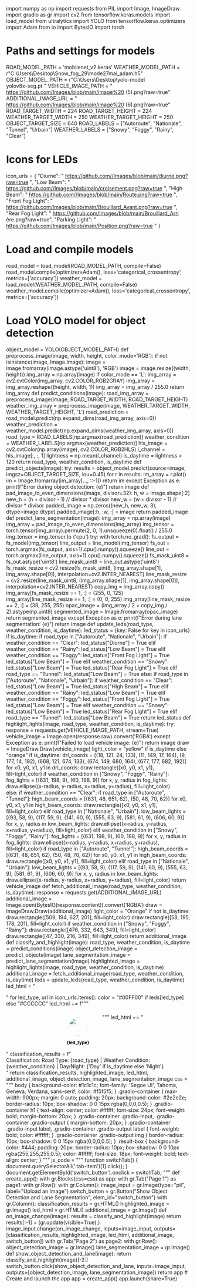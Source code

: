 import numpy as np
import requests
from PIL import Image, ImageDraw
import gradio as gr
import cv2
from tensorflow.keras.models import load_model
from ultralytics import YOLO
from tensorflow.keras.optimizers import Adam
from io import BytesIO
import torch
# Paths and settings for models
ROAD_MODEL_PATH = 'mobilenet_v2.keras'
WEATHER_MODEL_PATH = r"C:\Users\Desktop\Snow_fog_29\mode27mai_adam.h5"
OBJECT_MODEL_PATH = r"C:\Users\Desktop\yolo-model\
yolov8x-seg.pt
"
VEHICLE_IMAGE_PATH = "
https://github.com/Images/blob/main/image%20
(5).png?raw=true"
ADDITIONAL_IMAGE_URL = "
https://github.com/Images/blob/main/image%20
(6).png?raw=true"
ROAD_TARGET_WIDTH = 224
ROAD_TARGET_HEIGHT = 224
WEATHER_TARGET_WIDTH = 250
WEATHER_TARGET_HEIGHT = 250
OBJECT_TARGET_SIZE = 640
ROAD_LABELS = ["Autoroute", "Nationale", "Tunnel", "Urbain"]
WEATHER_LABELS = ["Snowy", "Foggy", "Rainy", "Clear"]
# Icons for LEDs
icon_urls = {
    "Diurne": "
https://github.com//Images/blob/main/diurne.png?raw=true
",
    "Low Beam": "
https://github.com//Images/blob/main/croisement.png?raw=true
",
    "High Beam": "
https://github.com//Images/blob/main/Route.png?raw=true
",
    "Front Fog Light": "
https://github.com/Images/blob/main/Brouillard_Avant.png?raw=true
",
    "Rear Fog Light": "
https://github.com/Images/blob/main/Brouillard_Arri
ère.png?raw=true",
    "Parking Light": "
https://github.com/Images/blob/main/Position.png?raw=true
"
}
# Load and compile models
road_model = load_model(ROAD_MODEL_PATH, compile=False)
road_model.compile(optimizer=Adam(), loss='categorical_crossentropy', metrics=['accuracy'])
weather_model = load_model(WEATHER_MODEL_PATH, compile=False)
weather_model.compile(optimizer=Adam(), loss='categorical_crossentropy', metrics=['accuracy'])
# Load YOLO model for object detection
object_model = YOLO(OBJECT_MODEL_PATH)
def preprocess_image(image, width, height, color_mode='RGB'):
    if not isinstance(image, Image.Image):
        image = Image.fromarray(image.astype('uint8'), 'RGB')
    image = image.resize((width, height))
    img_array = np.array(image)
    if color_mode == 'L':
        img_array = cv2.cvtColor(img_array, cv2.COLOR_RGB2GRAY)
        img_array = img_array.reshape((height, width, 1))
    img_array = img_array / 255.0
    return img_array
def predict_conditions(image):
    road_img_array = preprocess_image(image, ROAD_TARGET_WIDTH, ROAD_TARGET_HEIGHT)
    weather_img_array = preprocess_image(image, WEATHER_TARGET_WIDTH, WEATHER_TARGET_HEIGHT, 'L')
    road_prediction = road_model.predict(np.expand_dims(road_img_array, axis=0))
    weather_prediction = weather_model.predict(np.expand_dims(weather_img_array, axis=0))
    road_type = ROAD_LABELS[np.argmax(road_prediction)]
    weather_condition = WEATHER_LABELS[np.argmax(weather_prediction)]
    hls_image = cv2.cvtColor(np.array(image), cv2.COLOR_RGB2HLS)
    l_channel = hls_image[:, :, 1]
    lightness = np.mean(l_channel)
    is_daytime = lightness > 120
    return road_type, weather_condition, is_daytime
def predict_objects(image):
    try:
        results = object_model.predict(source=image, imgsz=OBJECT_TARGET_SIZE, iou=0.45)
        for r in results:
            im_array = r.plot()
            im = Image.fromarray(im_array[..., ::-1])
        return im
    except Exception as e:
        print(f"Error during object detection: {e}")
        return image
def pad_image_to_even_dimensions(image, divisor=32):
    h, w = image.shape[:2]
    new_h = (h + divisor - 1) // divisor * divisor
    new_w = (w + divisor - 1) // divisor * divisor
    padded_image = np.zeros((new_h, new_w, 3), dtype=image.dtype)
    padded_image[:h, :w, :] = image
    return padded_image
def predict_lane_segmentation(image):
    img_array = np.array(image)
    img_array = pad_image_to_even_dimensions(img_array)
    img_tensor = torch.tensor(img_array).permute(2, 0, 1).unsqueeze(0).float() / 255.0
    img_tensor =
img_tensor.to
('cpu')
    try:
        with torch.no_grad():
            fs_output = fs_model(img_tensor)
            line_output = line_model(img_tensor)
        fs_out = torch.argmax(fs_output, axis=1).cpu().numpy().squeeze()
        line_out = torch.argmax(line_output, axis=1).cpu().numpy().squeeze()
        fs_mask_uint8 = fs_out.astype('uint8')
        line_mask_uint8 = line_out.astype('uint8')
        fs_mask_resize = cv2.resize(fs_mask_uint8, (img_array.shape[1], img_array.shape[0]), interpolation=cv2.INTER_NEAREST)
        line_mask_resize = cv2.resize(line_mask_uint8, (img_array.shape[1], img_array.shape[0]), interpolation=cv2.INTER_NEAREST)
        copy_img = img_array.copy()
        img_array[fs_mask_resize == 1, :] = (255, 0, 125)
        img_array[line_mask_resize == 1, :] = (0, 0, 255)
        img_array[line_mask_resize == 2, :] = (38, 255, 255)
        opac_image = (img_array / 2 + copy_img / 2).astype(np.uint8)
        segmented_image = Image.fromarray(opac_image)
        return segmented_image
    except Exception as e:
        print(f"Error during lane segmentation: {e}")
        return image
def update_leds(road_type, weather_condition, is_daytime):
    led_status = {key: False for key in icon_urls}
    if is_daytime:
        if road_type in ["Autoroute", "Nationale", "Urbain"]:
            if weather_condition == "Clear":
                led_status["Diurne"] = True
            elif weather_condition == "Rainy":
                led_status["Low Beam"] = True
            elif weather_condition == "Foggy":
                led_status["Front Fog Light"] = True
                led_status["Low Beam"] = True
            elif weather_condition == "Snowy":
                led_status["Low Beam"] = True
                led_status["Rear Fog Light"] = True
        elif road_type == "Tunnel":
            led_status["Low Beam"] = True
    else:
        if road_type in ["Autoroute", "Nationale", "Urbain"]:
            if weather_condition == "Clear":
                led_status["Low Beam"] = True
                led_status["High Beam"] = True
            elif weather_condition == "Rainy":
                led_status["Low Beam"] = True
            elif weather_condition == "Foggy":
                led_status["Front Fog Light"] = True
                led_status["Low Beam"] = True
            elif weather_condition == "Snowy":
                led_status["Low Beam"] = True
                led_status["Rear Fog Light"] = True
        elif road_type == "Tunnel":
            led_status["Low Beam"] = True
    return led_status
def highlight_lights(image, road_type, weather_condition, is_daytime):
    try:
        response = requests.get(VEHICLE_IMAGE_PATH, stream=True)
        vehicle_image = Image.open(response.raw).convert('RGBA')
    except Exception as e:
        print(f"Failed to load vehicle image: {e}")
        return image
    draw = ImageDraw.Draw(vehicle_image)
    light_color = "yellow" if is_daytime else "orange"
    if is_daytime:
        drl_coords = [(18, 121, 24, 133), (11, 149, 17, 164), (9, 177, 14, 192),
                      (668, 121, 674, 133), (674, 149, 680, 164), (677, 177, 682, 192)]
        for x0, y0, x1, y1 in drl_coords:
            draw.rectangle([x0, y0, x1, y1], fill=light_color)
        if weather_condition in ["Snowy", "Foggy", "Rainy"]:
            fog_lights = [(631, 198, 9), (60, 198, 9)]
            for x, y, radius in fog_lights:
                draw.ellipse((x-radius, y-radius, x+radius, y+radius), fill=light_color)    
    else:
        if weather_condition == "Clear":
            if road_type in ["Autoroute", "Tunnel"]:
                high_beam_coords = [(631, 48, 651, 62), (50, 48, 70, 62)]
                for x0, y0, x1, y1 in high_beam_coords:
                    draw.rectangle([x0, y0, x1, y1], fill=light_color)
            elif road_type in ["Nationale", "Urbain"]:
                low_beam_lights = [(93, 58, 9), (117, 59, 9), (141, 60, 9),
                                   (555, 63, 9), (581, 61, 9), (606, 60, 9)]
                for x, y, radius in low_beam_lights:
                    draw.ellipse((x-radius, y-radius, x+radius, y+radius), fill=light_color)
        elif weather_condition in ["Snowy", "Foggy", "Rainy"]:
            fog_lights = [(631, 198, 9), (60, 198, 9)]
            for x, y, radius in fog_lights:
                draw.ellipse((x-radius, y-radius, x+radius, y+radius), fill=light_color)
            if road_type in ["Autoroute", "Tunnel"]:
                high_beam_coords = [(631, 48, 651, 62), (50, 48, 70, 62)]
                for x0, y0, x1, y1 in high_beam_coords:
                    draw.rectangle([x0, y0, x1, y1], fill=light_color)
            elif road_type in ["Nationale", "Urbain"]:
                low_beam_lights = [(93, 58, 9), (117, 59, 9), (141, 60, 9),
                                   (555, 63, 9), (581, 61, 9), (606, 60, 9)]
                for x, y, radius in low_beam_lights:
                    draw.ellipse((x-radius, y-radius, x+radius, y+radius), fill=light_color)
    return vehicle_image
def fetch_additional_image(road_type, weather_condition, is_daytime):
    response = requests.get(ADDITIONAL_IMAGE_URL)
    additional_image = Image.open(BytesIO(response.content)).convert('RGBA')
    draw = ImageDraw.Draw(additional_image)
    light_color = "Orange"
    if not is_daytime:
        draw.rectangle([509, 194, 627, 201], fill=light_color)
        draw.rectangle([58, 195, 178, 201], fill=light_color)
    if weather_condition in ["Snowy", "Foggy", "Rainy"]:
        draw.rectangle([476, 332, 643, 349], fill=light_color)
        draw.rectangle([47, 330, 216, 349], fill=light_color)
    return additional_image
def classify_and_highlight(image):
    road_type, weather_condition, is_daytime = predict_conditions(image)
    object_detection_image = predict_objects(image)
    lane_segmentation_image = predict_lane_segmentation(image)
    highlighted_image = highlight_lights(image, road_type, weather_condition, is_daytime)
    additional_image = fetch_additional_image(road_type, weather_condition, is_daytime)
    leds = update_leds(road_type, weather_condition, is_daytime)
    led_html = "<div style='display: flex; flex-wrap: wrap; justify-content: center; gap: 20px;'>"
    for led_type, url in icon_urls.items():
        color = "#00FF00" if leds[led_type] else "#CCCCCC"
        led_html += f"""
<div style='text-align: center; margin: 10px;'>
<div style='position: relative;'>
<img src='{url}' style='height: 50px; border-radius: 50%; box-shadow: 0 0 10px {color};'>
<div style='
                    position: absolute;
                    top: 0;
                    left: 0;
                    width: 100%;
                    height: 100%;
                    border-radius: 50%;
                    box-shadow: 0 0 20px {color};
                    mix-blend-mode: color;
                '></div>
</div>
<div style='margin-top: 5px; font-size: 12px; font-weight: bold; color: black; background-color: {color}; padding: 5px; border-radius: 5px;'>{led_type}</div>
</div>
        """
    led_html += "</div>"
    classification_results = f"<div class='result-box'>Classification: Road Type: {road_type} | Weather Condition: {weather_condition} | Day/Night: {'Day' if is_daytime else 'Night'}</div>"
    return classification_results, highlighted_image, led_html, additional_image, object_detection_image, lane_segmentation_image
css = """
body { background-color: #1c1c1c; font-family: 'Segoe UI', Tahoma, Geneva, Verdana, sans-serif; color: #f5f5f5; }
.gradio-container { max-width: 900px; margin: 0 auto; padding: 20px; background-color: #2e2e2e; border-radius: 10px; box-shadow: 0 0 15px rgba(0,0,0,0.5); }
.gradio-container h1 { text-align: center; color: #ffffff; font-size: 24px; font-weight: bold; margin-bottom: 20px; }
.gradio-container .gradio-input, .gradio-container .gradio-output { margin-bottom: 20px; }
.gradio-container .gradio-input label, .gradio-container .gradio-output label { font-weight: bold; color: #ffffff; }
.gradio-container .gradio-output img { border-radius: 10px; box-shadow: 0 0 15px rgba(0,0,0,0.5); }
.result-box { background-color: #444; padding: 20px; border-radius: 10px; box-shadow: 0 0 10px rgba(255,255,255,0.5); color: #ffffff; font-size: 18px; font-weight: bold; text-align: center; }
"""
js_code = """
function switchTab() {
    document.querySelectorAll('.tab-item')[1].click();
}
document.getElementById('switch_button').onclick = switchTab;
"""
def create_app():
    with gr.Blocks(css=css) as app:
        with gr.Tab("Page 1") as page1:
            with gr.Row():
                with gr.Column():
                    image_input = gr.Image(type="pil", label="Upload an Image")
                    switch_button = gr.Button("Show Object Detection and Lane Segmentation", elem_id="switch_button")
                with gr.Column():
                    classification_results = gr.HTML()
                    highlighted_image = gr.Image()
                    led_html = gr.HTML()
                    additional_image = gr.Image()
            def on_image_change(image):
                results = classify_and_highlight(image)
                return results[:-1] + (gr.update(visible=True),)
            image_input.change(on_image_change, inputs=image_input, outputs=[classification_results, highlighted_image, led_html, additional_image, switch_button])
        with gr.Tab("Page 2") as page2:
            with gr.Row():
                object_detection_image = gr.Image()
                lane_segmentation_image = gr.Image()
            def show_object_detection_and_lane(image):
                return classify_and_highlight(image)[-2:]
            switch_button.click(show_object_detection_and_lane, inputs=image_input, outputs=[object_detection_image, lane_segmentation_image])
    return app
# Create and launch the app
app = create_app()
app.launch(share=True)